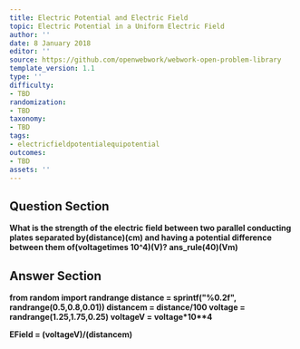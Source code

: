 ```yaml
---
title: Electric Potential and Electric Field
topic: Electric Potential in a Uniform Electric Field
author: ''
date: 8 January 2018
editor: ''
source: https://github.com/openwebwork/webwork-open-problem-library
template_version: 1.1
type: ''
difficulty:
- TBD
randomization:
- TBD
taxonomy:
- TBD
tags:
- electricfieldpotentialequipotential
outcomes:
- TBD
assets: ''
---
```


## Question Section 

<b>
What is the strength of the electric field between two parallel conducting plates separated by(distance)(cm) and having a potential difference between them of(voltagetimes 10^4)(V)?
ans_rule(40)(Vm)



## Answer Section

from random import randrange
distance = sprintf("%0.2f", randrange(0.5,0.8,0.01))
distancem = distance/100
voltage = randrange(1.25,1.75,0.25)
voltageV = voltage*10**4

EField = (voltageV)/(distancem)